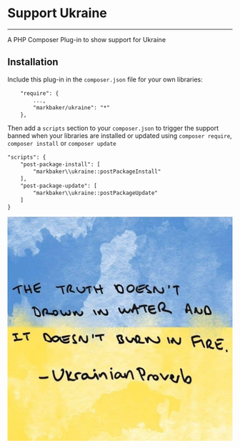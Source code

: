 Support Ukraine
==========

---

A PHP Composer Plug-in to show support for Ukraine

## Installation

Include this plug-in in the `composer.json` file for your own libraries:

```
    "require": {
        ...,
        "markbaker/ukraine": "*"
    },
```

Then add a `scripts` section to your `composer.json` to trigger the support banned when your libraries are installed or updated using `composer require`, `composer install` or `composer update`  

    "scripts": {
        "post-package-install": [
            "markbaker\\ukraine::postPackageInstall"
        ],
        "post-package-update": [
            "markbaker\\ukraine::postPackageUpdate"
        ]
    }

![The Truth doesn't drown in water, and it doesn't burn in fire!](./image.jpg "Support Ukraine" )
